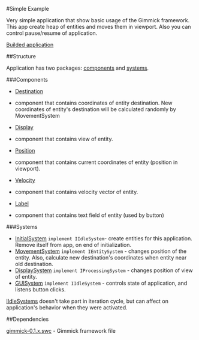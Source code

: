 #Simple Example

Very simple application that show basic usage of the Gimmick framework.
This app create heap of entities and moves them in viewport.
Also you can control pause/resume of application.

[Builded application]()

##Structure

Application has two packages: [components](https://github.com/MerlinDS/Gimmick-Examples/tree/master/Simple-Example/src/components) 
and [systems](https://github.com/MerlinDS/Gimmick-Examples/tree/master/Simple-Example/src/systems/).

###Components
* [Destination](https://github.com/MerlinDS/Gimmick-Examples/tree/master/Simple-Example/src/components/Destination.as)
 - component that contains coordinates of entity destination. 
New coordinates of entity's destination will be calculated randomly by MovementSystem
* [Display](https://github.com/MerlinDS/Gimmick-Examples/tree/master/Simple-Example/src/components/Display.as)
 - component that contains view of entity.
* [Position](https://github.com/MerlinDS/Gimmick-Examples/tree/master/Simple-Example/src/components/Position.as)
 - component that contains current coordinates of entity (position in viewport).
* [Velocity](https://github.com/MerlinDS/Gimmick-Examples/tree/master/Simple-Example/src/components/Velocity.as)
 - component that contains velocity vector of entity.
* [Label](https://github.com/MerlinDS/Gimmick-Examples/tree/master/Simple-Example/src/components/Label.as)
 - component that contains text field of entity (used by button)

###Systems

* [InitialSystem](https://github.com/MerlinDS/Gimmick-Examples/tree/master/Simple-Example/src/systems/InitialSystem.as) 
`implement IIdleSystem`- create entities for this application. Remove itself from app, on end of initialization.
* [MovementSystem](https://github.com/MerlinDS/Gimmick-Examples/tree/master/Simple-Example/src/systems/MovementSystem.as) 
`implement IEntitySystem` - changes position of the entity. Also, calculate new destination's coordinates when entity near old destination.
* [DisplaySystem](https://github.com/MerlinDS/Gimmick-Examples/tree/master/Simple-Example/src/systems/DisplaySystem.as)
`implement IProcessingSystem` - changes position of view of entity.
* [GUISystem](https://github.com/MerlinDS/Gimmick-Examples/tree/master/Simple-Example/src/systems/GUISystem.as) 
`implement IIdleSystem` - controls state of application, and listens button clicks.

[IIdleSystems]() doesn't take part in iteration cycle, but can affect on application's behavior when they were activated.

##Dependencies

[gimmick-0.1.x.swc](https://github.com/MerlinDS/Gimmick) - Gimmick framework file 